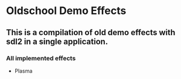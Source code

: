 # Oldschool Demo Effects
## This is a compilation of old demo effects with sdl2 in a single application.

### All implemented effects
* Plasma
